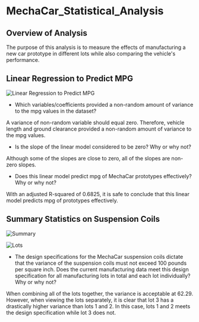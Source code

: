 # MechaCar_Statistical_Analysis

## Overview of Analysis

The purpose of this analysis is to measure the effects of manufacturing a new car prototype in different lots while also comparing the vehicle's performance.

## Linear Regression to Predict MPG 

![Linear Regression to Predict MPG](https://user-images.githubusercontent.com/110862261/203677062-45dba769-d11b-4538-98af-974c3070567f.PNG)

* Which variables/coefficients provided a non-random amount of variance to the mpg values in the dataset?

A variance of non-random variable should equal zero. Therefore, vehicle length and ground clearance provided a non-random amount of variance to the mpg values.

* Is the slope of the linear model considered to be zero? Why or why not?

Although some of the slopes are close to zero, all of the slopes are non-zero slopes.

* Does this linear model predict mpg of MechaCar prototypes effectively? Why or why not?

With an adjusted R-squared of 0.6825, it is safe to conclude that this linear model predicts mpg of prototypes effectively. 

## Summary Statistics on Suspension Coils

![Summary](https://user-images.githubusercontent.com/110862261/203678610-3f6c96de-6222-463a-ab5a-8de64da942b9.PNG)

![Lots](https://user-images.githubusercontent.com/110862261/203678638-455c94fa-fb94-43dd-a744-383cefc2a822.PNG)

* The design specifications for the MechaCar suspension coils dictate that the variance of the suspension coils must not exceed 100 pounds per square inch. Does the current manufacturing data meet this design specification for all manufacturing lots in total and each lot individually? Why or why not?

When combining all of the lots together, the variance is acceptable at 62.29. However, when viewing the lots separately, it is clear that lot 3 has a drastically higher variance than lots 1 and 2. In this case, lots 1 and 2 meets the design specification while lot 3 does not.

